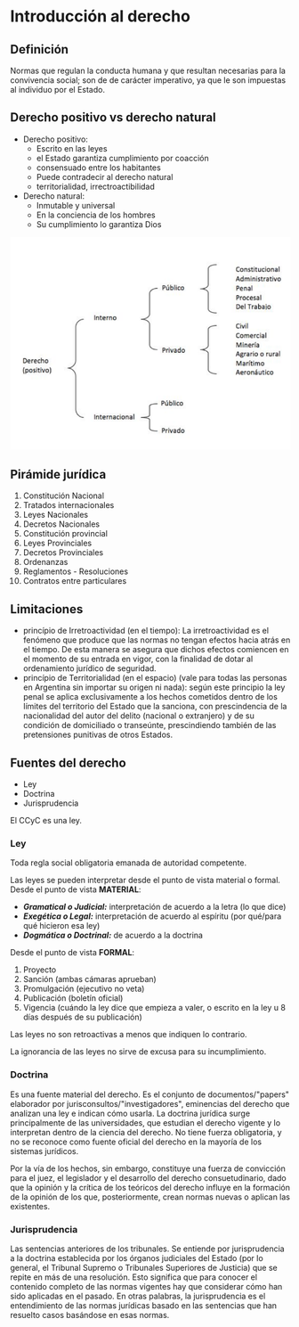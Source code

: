 # Introducción al derecho
## Definición
Normas que regulan la conducta humana y que resultan necesarias para la convivencia social; son de de carácter imperativo, ya que le son impuestas al individuo por el Estado.

## Derecho positivo vs derecho natural
- Derecho positivo:
  - Escrito en las leyes
  - el Estado garantiza cumplimiento por coacción
  - consensuado entre los habitantes
  - Puede contradecir al derecho natural
  - territorialidad, irrectroactibilidad
- Derecho natural:
  - Inmutable y universal
  - En la conciencia de los hombres
  - Su cumplimiento lo garantiza Dios

![arbol](res/1-arbol.png)

## Pirámide jurídica
1. Constitución Nacional
2. Tratados internacionales
3. Leyes Nacionales
4. Decretos Nacionales
5. Constitución provincial
6. Leyes Provinciales
7. Decretos Provinciales
8. Ordenanzas
9. Reglamentos - Resoluciones
10. Contratos entre particulares

## Limitaciones
- princípio de Irretroactividad (en el tiempo): La irretroactividad es el fenómeno que produce que las normas no tengan efectos hacia atrás en el tiempo. De esta manera se asegura que dichos efectos comiencen en el momento de su entrada en vigor, con la finalidad de dotar al ordenamiento jurídico de seguridad.
- princípio de Territorialidad (en el espacio) (vale para todas las personas en Argentina sin importar su origen ni nada): según este principio la ley penal se aplica exclusivamente a los hechos cometidos dentro de los límites del territorio del Estado que la sanciona, con prescindencia de la nacionalidad del autor del delito (nacional o extranjero) y de su condición de domiciliado o transeúnte, prescindiendo también de las pretensiones punitivas de otros Estados.

## Fuentes del derecho
- Ley
- Doctrina
- Jurisprudencia

El CCyC es una ley.

### Ley

Toda regla social obligatoria emanada de autoridad competente.

Las leyes se pueden interpretar desde el punto de vista material o formal.<br>
Desde el punto de vista ​**MATERIAL**:
- **_Gramatical o Judicial:_** interpretación de acuerdo a la letra (lo que dice)
- **_Exegética o Legal:_** interpretación de acuerdo al espíritu (por qué/para qué hicieron esa ley)
- **_Dogmática o Doctrinal:_** de acuerdo a la doctrina

Desde el punto de vista ​**FORMAL**:
1. Proyecto 
2. Sanción (ambas cámaras aprueban)
3. Promulgación (ejecutivo no veta)
4. Publicación (boletín oficial)
5. Vigencia (cuándo la ley dice que empieza a valer, o escrito en la ley u 8 días después de su publicación)

Las leyes no son retroactivas a menos que indiquen lo contrario.

La ignorancia de las leyes no sirve de excusa para su incumplimiento.

### Doctrina
Es una fuente material del derecho. Es el conjunto de documentos/"papers" elaborador por jurisconsultos/"investigadores", eminencias del derecho que analizan una ley e indican cómo usarla. La doctrina jurídica surge principalmente de las universidades, que estudian el derecho vigente y lo interpretan dentro de la ciencia del derecho. No tiene fuerza obligatoria, y no se reconoce como fuente oficial del derecho en la mayoría de los sistemas jurídicos.

Por la vía de los hechos, sin embargo, constituye una fuerza de convicción para el juez, el legislador y el desarrollo del derecho consuetudinario, dado que la opinión y la crítica de los teóricos del derecho influye en la formación de la opinión de los que, posteriormente, crean normas nuevas o aplican las existentes.

### Jurisprudencia
Las sentencias anteriores de los tribunales.
Se entiende por jurisprudencia a la doctrina establecida por los órganos judiciales del Estado (por lo general, el Tribunal Supremo o Tribunales Superiores de Justicia) que se repite en más de una resolución. Esto significa que para conocer el contenido completo de las normas vigentes hay que considerar cómo han sido aplicadas en el pasado. En otras palabras, la jurisprudencia es el entendimiento de las normas jurídicas basado en las sentencias que han resuelto casos basándose en esas normas.
